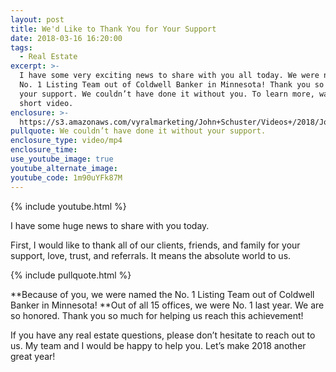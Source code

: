 ```yaml
---
layout: post
title: We'd Like to Thank You for Your Support
date: 2018-03-16 16:20:00
tags:
  - Real Estate
excerpt: >-
  I have some very exciting news to share with you all today. We were named the
  No. 1 Listing Team out of Coldwell Banker in Minnesota! Thank you so much for
  your support. We couldn’t have done it without you. To learn more, watch this
  short video.
enclosure: >-
  https://s3.amazonaws.com/vyralmarketing/John+Schuster/Videos+/2018/John+Schuster+Group-+Thank+You+For+Your+Support.mp4
pullquote: We couldn’t have done it without your support.
enclosure_type: video/mp4
enclosure_time:
use_youtube_image: true
youtube_alternate_image:
youtube_code: 1m90uYFk87M
---
```


{% include youtube.html %}

I have some huge news to share with you today.

First, I would like to thank all of our clients, friends, and family for your support, love, trust, and referrals. It means the absolute world to us.

{% include pullquote.html %}

**Because of you, we were named the No. 1 Listing Team out of Coldwell Banker in Minnesota!&nbsp;**Out of all 15 offices, we were No. 1 last year. We are so honored. Thank you so much for helping us reach this achievement!

If you have any real estate questions, please don’t hesitate to reach out to us. My team and I would be happy to help you. Let’s make 2018 another great year!